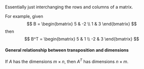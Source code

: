Essentially just interchanging the rows and columns of a matrix.

For example, given
$$
B =
	\begin{bmatrix}
		5 & -2 \\
		1 & 3
	\end{bmatrix}
$$
then
$$
B^T =
	\begin{bmatrix}
		5 & 1 \\
		-2 & 3
	\end{bmatrix}
$$

#### General relationship between transposition and dimensions
If $A$ has the dimensions $m \times n$, then $A^T$ has dimensions $n \times m$.